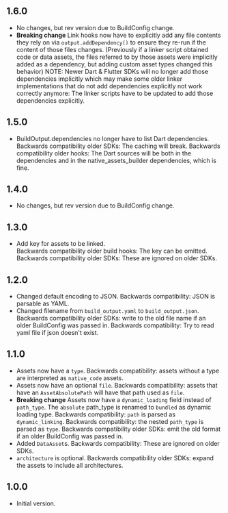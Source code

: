 ## 1.6.0

- No changes, but rev version due to BuildConfig change.
- **Breaking change** Link hooks now have to explicitly add any file contents
  they rely on via `output.addDependency()` to ensure they re-run if the
  content of those files changes. (Previously if a linker script obtained code
  or data assets, the files referred to by those assets were implicitly added as
  a dependency, but adding custom asset types changed this behavior)
  NOTE: Newer Dart & Flutter SDKs will no longer add those dependencies
  implicitly which may make some older linker implementations that do not add
  dependencies explicitly not work correctly anymore: The linker scripts have
  to be updated to add those dependencies explicitly.

## 1.5.0

- BuildOutput.dependencies no longer have to list Dart dependencies.
  Backwards compatibility older SDKs: The caching will break.
  Backwards compatibility older hooks: The Dart sources will be both in the
  dependencies and in the native_assets_builder dependencies, which is fine.

## 1.4.0

- No changes, but rev version due to BuildConfig change.

## 1.3.0

- Add key for assets to be linked.  
  Backwards compatibility older build hooks: The key can be omitted.  
  Backwards compatibility older SDKs: These are ignored on older SDKs.  

## 1.2.0

- Changed default encoding to JSON.
  Backwards compatibility: JSON is parsable as YAML.
- Changed filename from `build_output.yaml` to `build_output.json`.
  Backwards compatibility older SDKs: write to the old file name if an older BuildConfig was passed in.
  Backwards compatibility: Try to read yaml file if json doesn't exist.

## 1.1.0

- Assets now have a `type`.
  Backwards compatibility: assets without a type are interpreted as `native_code` assets.
- Assets now have an optional `file`.
  Backwards compatibility: assets that have an `AssetAbsolutePath` will have that path used as `file`.
- **Breaking change** Assets now have a `dynamic_loading` field instead of `path_type`.
  The `absolute` path_type is renamed to `bundled` as dynamic loading type.
  Backwards compatibility: `path` is parsed as `dynamic_linking`.
  Backwards compatibility: the nested `path_type` is parsed as `type`.
  Backwards compatibility older SDKs: emit the old format if an older BuildConfig was passed in.
- Added `DataAsset`s.
  Backwards compatibility: These are ignored on older SDKs.
- `architecture` is optional.
  Backwards compatibility older SDKs: expand the assets to include all architectures.

## 1.0.0

- Initial version.
